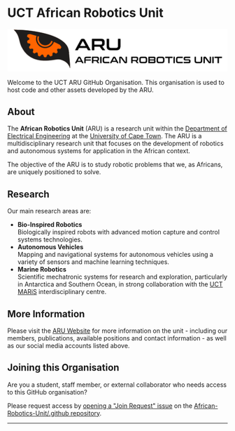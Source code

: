 # UCT African Robotics Unit

![ARU Logo Wide](https://github.com/African-Robotics-Unit/.github/blob/main/profile/aru-logo-wide.png)

Welcome to the UCT ARU GitHub Organisation. This organisation is used to host code and other assets developed by the ARU.

## About

The **African Robotics Unit** (ARU) is a research unit within the [Department of Electrical Engineering](http://www.ee.uct.ac.za/) at the [University of Cape Town](http://www.uct.ac.za/). The ARU is a multidisciplinary research unit that focuses on the development of robotics and autonomous systems for application in the African context.

The objective of the ARU is to study robotic problems that we, as Africans, are uniquely positioned to solve.

## Research

Our main research areas are:

- **Bio-Inspired Robotics** \
  Biologically inspired robots with advanced motion capture and control systems technologies.
- **Autonomous Vehicles** \
  Mapping and navigational systems for autonomous vehicles using a variety of sensors and machine learning techniques.
- **Marine Robotics** \
  Scientific mechatronic systems for research and exploration, particularly in Antarctica and Southern Ocean, in strong collaboration with the [UCT MARiS](https://maris.uct.ac.za) interdisciplinary centre.

## More Information

Please visit the [ARU Website](https://www.africanroboticsunit.com) for more information on the unit - including our members, publications, available positions and contact information - as well as our social media accounts listed above.

## Joining this Organisation

Are you a student, staff member, or external collaborator who needs access to this GitHub organisation?

Please request access by [opening a "Join Request" issue](https://github.com/African-Robotics-Unit/.github/issues/new/choose) on the [African-Robotics-Unit/.github repository](https://github.com/African-Robotics-Unit/.github).

___
